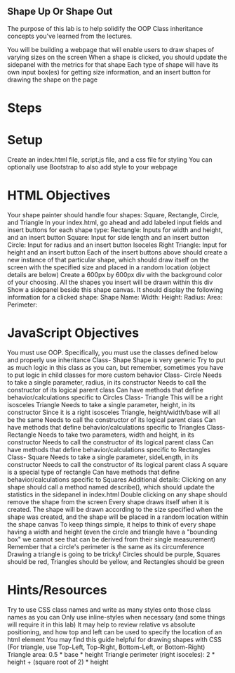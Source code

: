 ## Shape Up Or Shape Out
The purpose of this lab is to help solidify the OOP Class inheritance concepts you've learned from the lectures.

You will be building a webpage that will enable users to draw shapes of varying sizes on the screen
When a shape is clicked, you should update the sidepanel with the metrics for that shape
Each type of shape will have its own input box(es) for getting size information, and an insert button for drawing the shape on the page
# Steps
# Setup
Create an index.html file, script.js file, and a css file for styling
You can optionally use Bootstrap to also add style to your webpage
# HTML Objectives
Your shape painter should handle four shapes: Square, Rectangle, Circle, and Triangle
In your index.html, go ahead and add labeled input fields and insert buttons for each shape type:
Rectangle: Inputs for width and height, and an insert button
Square: Input for side length and an insert button
Circle: Input for radius and an insert button
Isoceles Right Triangle: Input for height and an insert button
Each of the insert buttons above should create a new instance of that particular shape, which should draw itself on the screen with the specified size and placed in a random location (object details are below)
Create a 600px by 600px div with the background color of your choosing. All the shapes you insert will be drawn within this div
Show a sidepanel beside this shape canvas. It should display the following information for a clicked shape:
Shape Name:
Width:
Height:
Radius:
Area:
Perimeter:
# JavaScript Objectives
You must use OOP. Specifically, you must use the classes defined below and properly use inheritance
Class- Shape
Shape is very generic
Try to put as much logic in this class as you can, but remember, sometimes you have to put logic in child classes for more custom behavior
Class- Circle
Needs to take a single parameter, radius, in its constructor
Needs to call the constructor of its logical parent class
Can have methods that define behavior/calculations specific to Circles
Class- Triangle
This will be a right isosceles Triangle
Needs to take a single parameter, height, in its constructor
Since it is a right isosceles Triangle, height/width/base will all be the same
Needs to call the constructor of its logical parent class
Can have methods that define behavior/calculations specific to Triangles
Class- Rectangle
Needs to take two parameters, width and height, in its constructor
Needs to call the constructor of its logical parent class
Can have methods that define behavior/calculations specific to Rectangles
Class- Square
Needs to take a single parameter, sideLength, in its constructor
Needs to call the constructor of its logical parent class
A square is a special type of rectangle
Can have methods that define behavior/calculations specific to Squares
Additional details:
Clicking on any shape should call a method named describe(), which should update the statistics in the sidepanel in index.html
Double clicking on any shape should remove the shape from the screen
Every shape draws itself when it is created. The shape will be drawn according to the size specified when the shape was created, and the shape will be placed in a random location within the shape canvas
To keep things simple, it helps to think of every shape having a width and height (even the circle and triangle have a "bounding box" we cannot see that can be derived from their single measurement)
Remember that a circle's perimeter is the same as its circumference
Drawing a triangle is going to be tricky!
Circles should be purple, Squares should be red, Triangles should be yellow, and Rectangles should be green
# Hints/Resources
Try to use CSS class names and write as many styles onto those class names as you can
Only use inline-styles when necessary (and some things will require it in this lab)
It may help to review relative vs absolute positioning, and how top and left can be used to specify the location of an html element
You may find this guide helpful for drawing shapes with CSS (For triangle, use Top-Left, Top-Right, Bottom-Left, or Bottom-Right)
Triangle area: 0.5 * base * height
Triangle perimeter (right isoceles): 2 * height + (square root of 2) * height